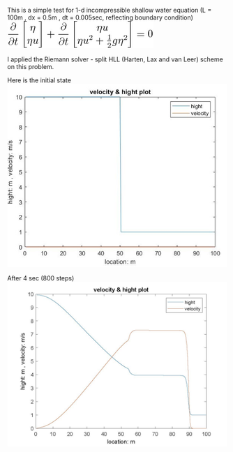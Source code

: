 This is a simple test for 1-d incompressible shallow water equation (L = 100m , dx = 0.5m , dt = 0.005sec, reflecting boundary condition)
![equation](https://github.com/lpyrubber/skill_demonstration/blob/master/shallow_water/picture/sw_1d_eqn.jpg?raw=true)

I applied the Riemann solver - split HLL (Harten, Lax and van Leer) scheme on this problem.

Here is the initial state
![initial state](https://github.com/lpyrubber/skill_demonstration/blob/master/shallow_water/picture/h_v_1d_init.jpg?raw=true)

After 4 sec (800 steps)
![result](https://github.com/lpyrubber/skill_demonstration/blob/master/shallow_water/picture/h_v_1d_4sec.jpg?raw=true)
